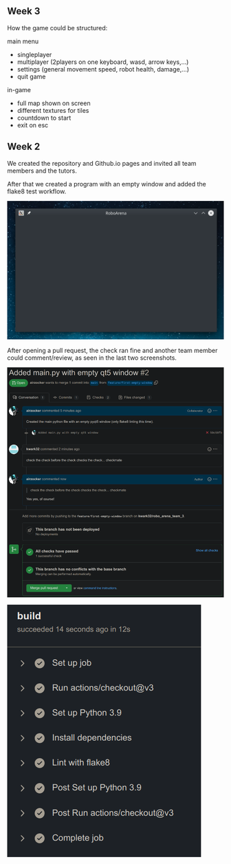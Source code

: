 ## Week 3

How the game could be structured:

main menu

  - singleplayer
  - multiplayer (2players on one keyboard, wasd, arrow keys,...)
  - settings (general movement speed, robot health, damage,...)
  - quit game

in-game

  - full map shown on screen
  - different textures for tiles
  - countdown to start
  - exit on esc


## Week 2

We created the repository and Github.io pages and invited all team members and the tutors.

After that we created a program with an empty window and added the flake8 test workflow.

![Empty test window](/main-window.png)

After opening a pull request, the check ran fine and another team member could comment/review, as seen in the last two screenshots.

![Empty test window](/pr-review-test-details.png)

![Empty test window](/flake8-details.png)
